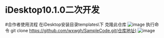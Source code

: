# iDesktop10.1.0二次开发
#合作者使用流程
在iDesktop安装目录templates\下 克隆此仓库
![image](SampleCodeImg/克隆目录.png)
执行命令 git clone https://github.com/wxwgh/SampleCode.git(仓库地址)
![image](SampleCodeImg/克隆指令.png)
